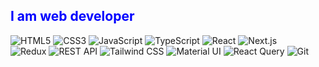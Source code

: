 <h2 style="color: blue;">I am web developer</h2>
<div class="flex flex-wrap">
<img src="https://img.shields.io/badge/HTML5-%23E34F26.svg?style=for-the-badge&logo=html5&logoColor=white" alt="HTML5">
<img src="https://img.shields.io/badge/CSS3-%230070C0.svg?style=for-the-badge&logo=css3&logoColor=white" alt="CSS3">
<img src="https://img.shields.io/badge/Java Script-%23F0DB4F.svg?style=for-the-badge&logo=javascript&logoColor=white" alt="JavaScript">
<img src="https://img.shields.io/badge/TypeScript-%230070C0.svg?style=for-the-badge&logo=typescript&logoColor=white" alt="TypeScript">
<img src="https://img.shields.io/badge/React-%2320232A.svg?style=for-the-badge&logo=react&logoColor=white" alt="React">
<img src="https://img.shields.io/badge/Next.js-%230070C0.svg?style=for-the-badge&logo=nextjs&logoColor=white" alt="Next.js">
</div>

<div class="flex flex-wrap mt-10">
  <img src="https://img.shields.io/badge/Redux-%2320232A.svg?style=for-the-badge&logo=redux&logoColor=white" alt="Redux">
  <img src="https://img.shields.io/badge/REST_API-%23339933.svg?style=for-the-badge&logo=rest&logoColor=white" alt="REST API">
  <img src="https://img.shields.io/badge/Tailwind_CSS-%230070C0.svg?style=for-the-badge&logo=tailwindcss&logoColor=white" alt="Tailwind CSS">
  <img src="https://img.shields.io/badge/Material_UI-%23FF9D00.svg?style=for-the-badge&logo=material-ui&logoColor=white" alt="Material UI">
  <img src="https://img.shields.io/badge/React_Query-%230070C0.svg?style=for-the-badge&logo=react-query&logoColor=white" alt="React Query">
  <img src="https://img.shields.io/badge/Git-%23339933.svg?style=for-the-badge&logo=git&logoColor=white" alt="Git">
</div>





